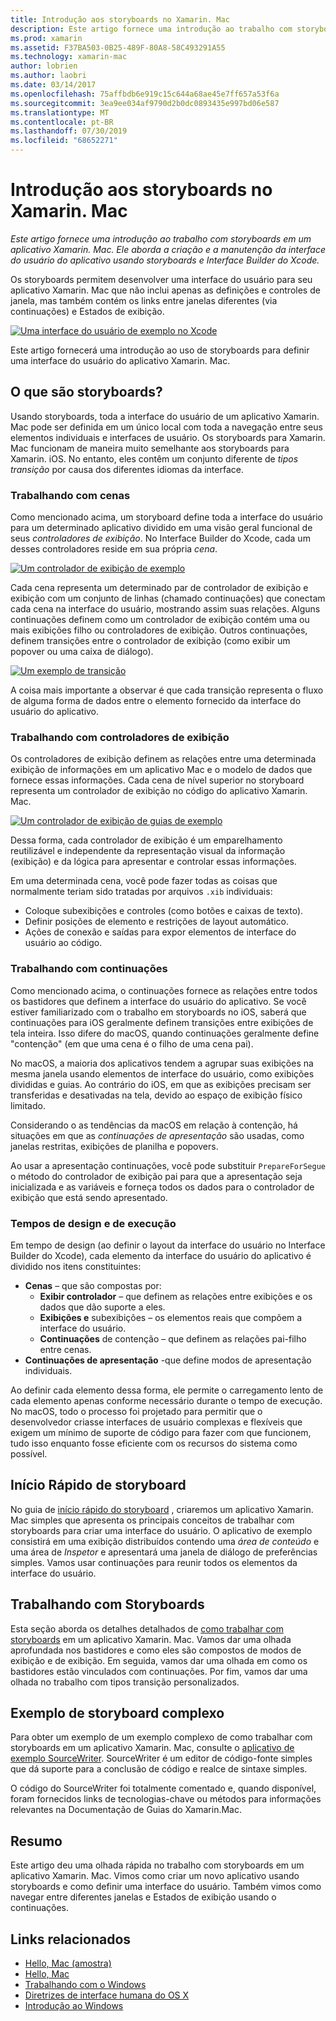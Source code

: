 ```yaml
---
title: Introdução aos storyboards no Xamarin. Mac
description: Este artigo fornece uma introdução ao trabalho com storyboards em um aplicativo Xamarin. Mac. Ele aborda a criação e manutenção da interface do usuário do aplicativo usando storyboards e o Interface Builder do Xcode.
ms.prod: xamarin
ms.assetid: F37BA503-0B25-489F-80A8-58C493291A55
ms.technology: xamarin-mac
author: lobrien
ms.author: laobri
ms.date: 03/14/2017
ms.openlocfilehash: 75affbdb6e919c15c644a68ae45e7ff657a53f6a
ms.sourcegitcommit: 3ea9ee034af9790d2b0dc0893435e997bd06e587
ms.translationtype: MT
ms.contentlocale: pt-BR
ms.lasthandoff: 07/30/2019
ms.locfileid: "68652271"
---
```

# <a name="introduction-to-storyboards-in-xamarinmac"></a>Introdução aos storyboards no Xamarin. Mac

_Este artigo fornece uma introdução ao trabalho com storyboards em um aplicativo Xamarin. Mac. Ele aborda a criação e a manutenção da interface do usuário do aplicativo usando storyboards e Interface Builder do Xcode._

Os storyboards permitem desenvolver uma interface do usuário para seu aplicativo Xamarin. Mac que não inclui apenas as definições e controles de janela, mas também contém os links entre janelas diferentes (via continuações) e Estados de exibição.

[![](images/intro01.png "Uma interface do usuário de exemplo no Xcode")](images/intro01.png#lightbox)

Este artigo fornecerá uma introdução ao uso de storyboards para definir uma interface do usuário do aplicativo Xamarin. Mac.

<a name="What-are-Storyboards" />

## <a name="what-are-storyboards"></a>O que são storyboards?

Usando storyboards, toda a interface do usuário de um aplicativo Xamarin. Mac pode ser definida em um único local com toda a navegação entre seus elementos individuais e interfaces de usuário. Os storyboards para Xamarin. Mac funcionam de maneira muito semelhante aos storyboards para Xamarin. iOS. No entanto, eles contêm um conjunto diferente de _tipos transição_ por causa dos diferentes idiomas da interface.

<a name="Working-with-Scenes" />

### <a name="working-with-scenes"></a>Trabalhando com cenas

Como mencionado acima, um storyboard define toda a interface do usuário para um determinado aplicativo dividido em uma visão geral funcional de seus _controladores de exibição_. No Interface Builder do Xcode, cada um desses controladores reside em sua própria _cena_.

[![](images/intro02.png "Um controlador de exibição de exemplo")](images/intro02.png#lightbox)

Cada cena representa um determinado par de controlador de exibição e exibição com um conjunto de linhas (chamado continuações) que conectam cada cena na interface do usuário, mostrando assim suas relações. Alguns continuações definem como um controlador de exibição contém uma ou mais exibições filho ou controladores de exibição. Outros continuações, definem transições entre o controlador de exibição (como exibir um popover ou uma caixa de diálogo). 

[![](images/intro03.png "Um exemplo de transição")](images/intro03.png#lightbox)

A coisa mais importante a observar é que cada transição representa o fluxo de alguma forma de dados entre o elemento fornecido da interface do usuário do aplicativo.

<a name="Working-with-View-Controllers" />

### <a name="working-with-view-controllers"></a>Trabalhando com controladores de exibição

Os controladores de exibição definem as relações entre uma determinada exibição de informações em um aplicativo Mac e o modelo de dados que fornece essas informações. Cada cena de nível superior no storyboard representa um controlador de exibição no código do aplicativo Xamarin. Mac.

[![](images/intro04.png "Um controlador de exibição de guias de exemplo")](images/intro04.png#lightbox)

Dessa forma, cada controlador de exibição é um emparelhamento reutilizável e independente da representação visual da informação (exibição) e da lógica para apresentar e controlar essas informações.

Em uma determinada cena, você pode fazer todas as coisas que normalmente teriam sido tratadas por arquivos `.xib` individuais: 

- Coloque subexibições e controles (como botões e caixas de texto).
- Definir posições de elemento e restrições de layout automático.
- Ações de conexão e saídas para expor elementos de interface do usuário ao código.

<a name="Working-with-Segues" />

### <a name="working-with-segues"></a>Trabalhando com continuações

Como mencionado acima, o continuações fornece as relações entre todos os bastidores que definem a interface do usuário do aplicativo. Se você estiver familiarizado com o trabalho em storyboards no iOS, saberá que continuações para iOS geralmente definem transições entre exibições de tela inteira. Isso difere do macOS, quando continuações geralmente define "contenção" (em que uma cena é o filho de uma cena pai).

No macOS, a maioria dos aplicativos tendem a agrupar suas exibições na mesma janela usando elementos de interface do usuário, como exibições divididas e guias. Ao contrário do iOS, em que as exibições precisam ser transferidas e desativadas na tela, devido ao espaço de exibição físico limitado.

Considerando o as tendências da macOS em relação à contenção, há situações em que as _continuações de apresentação_ são usadas, como janelas restritas, exibições de planilha e popovers.

Ao usar a apresentação continuações, você pode substituir `PrepareForSegue` o método do controlador de exibição pai para que a apresentação seja inicializada e as variáveis e forneça todos os dados para o controlador de exibição que está sendo apresentado.

<a name="Design-and-Run-Times" />

### <a name="design-and-run-times"></a>Tempos de design e de execução

Em tempo de design (ao definir o layout da interface do usuário no Interface Builder do Xcode), cada elemento da interface do usuário do aplicativo é dividido nos itens constituintes:

- **Cenas** – que são compostas por:
    - **Exibir controlador** – que definem as relações entre exibições e os dados que dão suporte a eles.
    - **Exibições e** subexibições – os elementos reais que compõem a interface do usuário.
    - **Continuações** de contenção – que definem as relações pai-filho entre cenas.
- **Continuações de apresentação** -que define modos de apresentação individuais. 

Ao definir cada elemento dessa forma, ele permite o carregamento lento de cada elemento apenas conforme necessário durante o tempo de execução. No macOS, todo o processo foi projetado para permitir que o desenvolvedor criasse interfaces de usuário complexas e flexíveis que exigem um mínimo de suporte de código para fazer com que funcionem, tudo isso enquanto fosse eficiente com os recursos do sistema como possível.

<a name="Storyboard-Quick-Start" />

## <a name="storyboard-quick-start"></a>Início Rápido de storyboard

No guia de [início rápido do storyboard](~/mac/platform/storyboards/quickstart.md) , criaremos um aplicativo Xamarin. Mac simples que apresenta os principais conceitos de trabalhar com storyboards para criar uma interface do usuário. O aplicativo de exemplo consistirá em uma exibição distribuídos contendo uma _área de conteúdo_ e uma área de _Inspetor_ e apresentará uma janela de diálogo de preferências simples. Vamos usar continuações para reunir todos os elementos da interface do usuário.

<a name="Working-with-Storyboards" />

## <a name="working-with-storyboards"></a>Trabalhando com Storyboards

Esta seção aborda os detalhes detalhados de [como trabalhar com storyboards](~/mac/platform/storyboards/indepth.md) em um aplicativo Xamarin. Mac. Vamos dar uma olhada aprofundada nos bastidores e como eles são compostos de modos de exibição e de exibição. Em seguida, vamos dar uma olhada em como os bastidores estão vinculados com continuações. Por fim, vamos dar uma olhada no trabalho com tipos transição personalizados. 

<a name="Complex-Storyboard-Example" />

## <a name="complex-storyboard-example"></a>Exemplo de storyboard complexo

Para obter um exemplo de um exemplo complexo de como trabalhar com storyboards em um aplicativo Xamarin. Mac, consulte o [aplicativo de exemplo SourceWriter](https://docs.microsoft.com/samples/xamarin/mac-samples/sourcewriter). SourceWriter é um editor de código-fonte simples que dá suporte para a conclusão de código e realce de sintaxe simples.

O código do SourceWriter foi totalmente comentado e, quando disponível, foram fornecidos links de tecnologias-chave ou métodos para informações relevantes na Documentação de Guias do Xamarin.Mac.

<a name="Summary" />

## <a name="summary"></a>Resumo

Este artigo deu uma olhada rápida no trabalho com storyboards em um aplicativo Xamarin. Mac. Vimos como criar um novo aplicativo usando storyboards e como definir uma interface do usuário. Também vimos como navegar entre diferentes janelas e Estados de exibição usando o continuações.


## <a name="related-links"></a>Links relacionados

- [Hello, Mac (amostra)](https://docs.microsoft.com/samples/xamarin/mac-samples/hello-mac)
- [Hello, Mac](~/mac/get-started/hello-mac.md)
- [Trabalhando com o Windows](~/mac/user-interface/window.md)
- [Diretrizes de interface humana do OS X](https://developer.apple.com/library/mac/documentation/UserExperience/Conceptual/OSXHIGuidelines/)
- [Introdução ao Windows](https://developer.apple.com/library/mac/documentation/Cocoa/Conceptual/WinPanel/Introduction.html#//apple_ref/doc/uid/10000031-SW1)
